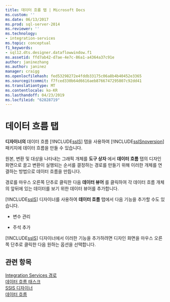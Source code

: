 ```yaml
---
title: 데이터 흐름 탭 | Microsoft Docs
ms.custom: ''
ms.date: 06/13/2017
ms.prod: sql-server-2014
ms.reviewer: ''
ms.technology:
- integration-services
ms.topic: conceptual
f1_keywords:
- sql12.dts.designer.dataflowwindow.f1
ms.assetid: ffd7ab42-d7ae-4e7c-86a1-a4364a37c91e
author: janinezhang
ms.author: janinez
manager: craigg
ms.openlocfilehash: fed53298272e4fddb33175c06a8b4b40452e3365
ms.sourcegitcommit: f7fced330b64d6616aeb8766747295807c92dd41
ms.translationtype: MT
ms.contentlocale: ko-KR
ms.lasthandoff: 04/23/2019
ms.locfileid: "62828719"
---
```

# <a name="data-flow-tab"></a>데이터 흐름 탭
  **디자이너의** 데이터 흐름 [!INCLUDE[ssIS](../includes/ssis-md.md)] 탭을 사용하여 [!INCLUDE[ssISnoversion](../includes/ssisnoversion-md.md)] 패키지에 데이터 흐름을 만들 수 있습니다.  
  
 원본, 변환 및 대상을 나타내는 그래픽 개체를 **도구 상자** 에서 **데이터 흐름** 탭의 디자인 화면으로 끌고 변환이 실행되는 순서를 결정하는 경로를 만들기 위해 이러한 개체를 연결하는 방법으로 데이터 흐름을 만듭니다.  
  
 경로를 마우스 오른쪽 단추로 클릭한 다음 **데이터 뷰어** 를 클릭하여 각 데이터 흐름 개체의 앞뒤에 있는 데이터를 보기 위한 데이터 뷰어를 추가합니다.  
  
 [!INCLUDE[ssIS](../includes/ssis-md.md)] 디자이너를 사용하여 **데이터 흐름** 탭에서 다음 기능을 추가할 수도 있습니다.  
  
-   변수 관리  
  
-   주석 추가  
  
 [!INCLUDE[ssIS](../includes/ssis-md.md)] 디자이너에서 이러한 기능을 추가하려면 디자인 화면을 마우스 오른쪽 단추로 클릭한 다음 원하는 옵션을 선택합니다.  
  
## <a name="see-also"></a>관련 항목  
 [Integration Services 경로](data-flow/integration-services-paths.md)   
 [데이터 흐름 태스크](control-flow/data-flow-task.md)   
 [SSIS 디자이너](ssis-designer.md)   
 [데이터 흐름](data-flow/data-flow.md)  
  
  
